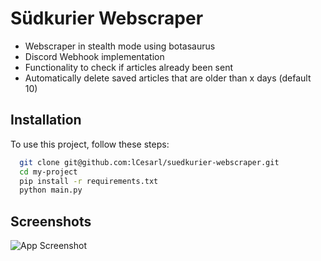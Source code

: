 # Südkurier Webscraper

- Webscraper in stealth mode using botasaurus
- Discord Webhook implementation
- Functionality to check if articles already been sent
- Automatically delete saved articles that are older than x days (default 10)
## Installation

To use this project, follow these steps:

```bash
  git clone git@github.com:lCesarl/suedkurier-webscraper.git
  cd my-project
  pip install -r requirements.txt
  python main.py
```
## Screenshots

![App Screenshot](https://i.ibb.co/q7pYPkQ/Bild-14-02-24-um-23-48.jpg)

